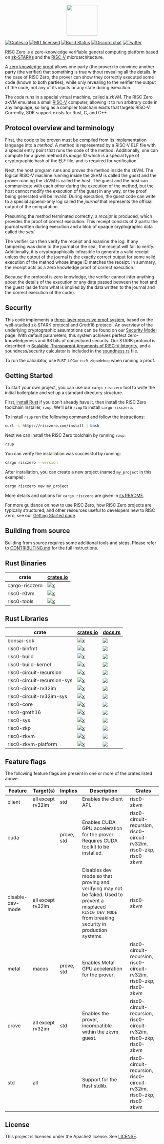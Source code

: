 <p align="center">
  <a href="https://risczero.com" target="_blank"><img src="website/static/img/logo.png" height="100"></a>
</p>

[![Crates.io][crates-badge]][crates-url]
[![MIT licensed][licence-badge]][licence-url]
[![Build Status][actions-badge]][actions-url]
[![Discord chat][discord-badge]][discord-url]
[![Twitter][twitter-badge]][twitter-url]

[actions-badge]: https://img.shields.io/github/actions/workflow/status/risc0/risc0/main.yml?branch=main
[actions-url]: https://github.com/risc0/risc0/actions?query=workflow%3ACI+branch%3Amain
[crates-badge]: https://img.shields.io/badge/crates.io-v1.0-orange
[crates-url]: https://crates.io/crates/risc0-zkvm
[discord-badge]: https://img.shields.io/discord/953703904086994974.svg?logo=discord&style=flat-square
[discord-url]: https://discord.gg/risczero
[licence-badge]: https://img.shields.io/github/license/risc0/risc0?color=blue
[licence-url]: https://github.com/risc0/risc0/blob/main/LICENSE
[twitter-badge]: https://img.shields.io/twitter/follow/risczero
[twitter-url]: https://twitter.com/risczero
[cargo-binstall]: https://github.com/cargo-bins/cargo-binstall#cargo-binaryinstall
[cargo-risczero-readme]: https://github.com/risc0/risc0/blob/main/risc0/cargo-risczero/README.md
[crates.io]: https://crates.io
[examples]: https://github.com/risc0/risc0/tree/main/examples
[install-rust]: https://doc.rust-lang.org/cargo/getting-started/installation.html
[risc-v]: https://en.wikipedia.org/wiki/RISC-V
[quickstart]: https://dev.risczero.com/api/zkvm/quickstart
[zk-proof]: https://en.wikipedia.org/wiki/Non-interactive_zero-knowledge_proof
[zksummit10-talk]: https://www.youtube.com/watch?v=wkIBN2CGJdc
[security-model]: https://dev.risczero.com/api/security-model
[proof-system-in-detail]: https://dev.risczero.com/proof-system-in-detail.pdf
[soundness.rs]: risc0/zkp/src/prove/soundness.rs

RISC Zero is a zero-knowledge verifiable general computing platform based on
[zk-STARKs][zk-proof] and the [RISC-V] microarchitecture.

A [zero knowledge proof][zk-proof] allows one party (the prover) to convince
another party (the verifier) that something is true without revealing all the
details. In the case of RISC Zero, the prover can show they correctly executed
some code (known to both parties), while only revealing to the verifier the
output of the code, not any of its inputs or any state during execution.

The code runs in a special virtual machine, called a _zkVM_. The RISC Zero zkVM
emulates a small [RISC-V] computer, allowing it to run arbitrary code in any
language, so long as a compiler toolchain exists that targets RISC-V. Currently,
SDK support exists for Rust, C, and C⁠+⁠+.

## Protocol overview and terminology

First, the code to be proven must be compiled from its implementation language
into a _method_. A method is represented by a RISC-V ELF file with a special
entry point that runs the code of the method. Additionally, one can compute for
a given method its _image ID_ which is a special type of cryptographic hash of
the ELF file, and is required for verification.

Next, the host program runs and proves the method inside the zkVM. The logical
RISC-V machine running inside the zkVM is called the _guest_ and the prover
running the zkVM is called the _host_. The guest and the host can communicate
with each other during the execution of the method, but the host cannot modify
the execution of the guest in any way, or the proof being generated will be
invalid. During execution, the guest code can write to a special append-only log
called the _journal_ that represents the official output of the computation.

Presuming the method terminated correctly, a _receipt_ is produced, which
provides the proof of correct execution. This receipt consists of 2 parts: the
journal written during execution and a blob of opaque cryptographic data called
the _seal_.

The verifier can then verify the receipt and examine the log. If any tampering
was done to the journal or the seal, the receipt will fail to verify.
Additionally, it is cryptographically infeasible to generate a valid receipt
unless the output of the journal is the exactly correct output for some valid
execution of the method whose image ID matches the receipt. In summary, the
receipt acts as a zero knowledge proof of correct execution.

Because the protocol is zero knowledge, the verifier cannot infer anything about
the details of the execution or any data passed between the host and the guest
(aside from what is implied by the data written to the journal and the correct
execution of the code).

## Security

This code implements a [three-layer recursive proof system][zksummit10-talk],
based on the well-studied zk-STARK protocol and Groth16 protocol. An overview of
the underlying cryptographic assumptions can be found on our [Security
Model][security-model] page. With default parameters, this system achieves
perfect zero-knowledgeness and 98 bits of conjectured security. Our STARK
protocol is described in [Scalable, Transparent Arguments of RISC-V
Integrity][proof-system-in-detail], and a soundness/security calculator is
included in the [soundness.rs][soundness.rs] file.

To run the calculator, use `RUST_LOG=risc0_zkp=debug` when running a proof.

## Getting Started

To start your own project, you can use our `cargo risczero` tool to write the
initial boilerplate and set up a standard directory structure.

First, [install Rust][install-rust] if you don't already have it, then install
the RISC Zero toolchain installer, `rzup`. We'll use `rzup` to install
`cargo-risczero`.

To install `rzup` run the following command and follow the instructions:

```bash
curl -L https://risczero.com/install | bash
```

Next we can install the RISC Zero toolchain by running `rzup`:

```bash
rzup
```

You can verify the installation was successful by running:

```bash
cargo risczero --version
```

After installation, you can create a new project (named `my_project` in this example):

```bash
cargo risczero new my_project
```

More details and options for `cargo risczero` are given in
[its README][cargo-risczero-readme].

For more guidance on how to use RISC Zero, how RISC Zero projects are typically
structured, and other resources useful to developers new to RISC Zero, see our
[Getting Started page][quickstart].

## Building from source

Building from source requires some additional tools and steps.
Please refer to [CONTRIBUTING.md](./CONTRIBUTING.md) for the full instructions.

## Rust Binaries

| crate          | [crates.io]                                                                                         |
| -------------- | --------------------------------------------------------------------------------------------------- |
| cargo-risczero | [![x](https://img.shields.io/badge/crates.io-v1.0-orange)](https://crates.io/crates/cargo-risczero) |
| risc0-r0vm     | [![x](https://img.shields.io/badge/crates.io-v1.0-orange)](https://crates.io/crates/risc0-r0vm)     |
| risc0-tools    | [![x](https://img.shields.io/badge/crates.io-v1.0-orange)](https://crates.io/crates/risc0-tools)    |

## Rust Libraries

| crate                       | [crates.io]                                                                                                      | [docs.rs](https://docs.rs)                                                                                    |
| --------------------------- | ---------------------------------------------------------------------------------------------------------------- | ------------------------------------------------------------------------------------------------------------- |
| bonsai-sdk                  | [![x](https://img.shields.io/badge/crates.io-v0.8-orange)](https://crates.io/crates/bonsai-sdk)                  | [![](https://img.shields.io/docsrs/bonsai-sdk)](https://docs.rs/bonsai-sdk)                                   |
| risc0-binfmt                | [![x](https://img.shields.io/badge/crates.io-v1.0-orange)](https://crates.io/crates/risc0-binfmt)                | [![](https://img.shields.io/docsrs/risc0-binfmt)](https://docs.rs/risc0-binfmt)                               |
| risc0-build                 | [![x](https://img.shields.io/badge/crates.io-v1.0-orange)](https://crates.io/crates/risc0-build)                 | [![](https://img.shields.io/docsrs/risc0-build)](https://docs.rs/risc0-build)                                 |
| risc0-build-kernel          | [![x](https://img.shields.io/badge/crates.io-v1.0-orange)](https://crates.io/crates/risc0-build-kernel)          | [![](https://img.shields.io/docsrs/risc0-build-kernel)](https://docs.rs/risc0-build-kernel)                   |
| risc0-circuit-recursion     | [![x](https://img.shields.io/badge/crates.io-v1.0-orange)](https://crates.io/crates/risc0-circuit-recursion)     | [![](https://img.shields.io/docsrs/risc0-circuit-recursion)](https://docs.rs/risc0-circuit-recursion)         |
| risc0-circuit-recursion-sys | [![x](https://img.shields.io/badge/crates.io-v1.0-orange)](https://crates.io/crates/risc0-circuit-recursion-sys) | [![](https://img.shields.io/docsrs/risc0-circuit-recursion-sys)](https://docs.rs/risc0-circuit-recursion-sys) |
| risc0-circuit-rv32im        | [![x](https://img.shields.io/badge/crates.io-v1.0-orange)](https://crates.io/crates/risc0-circuit-rv32im)        | [![](https://img.shields.io/docsrs/risc0-circuit-rv32im)](https://docs.rs/risc0-circuit-rv32im)               |
| risc0-circuit-rv32im-sys    | [![x](https://img.shields.io/badge/crates.io-v1.0-orange)](https://crates.io/crates/risc0-circuit-rv32im-sys)    | [![](https://img.shields.io/docsrs/risc0-circuit-rv32im-sys)](https://docs.rs/risc0-circuit-rv32im-sys)       |
| risc0-core                  | [![x](https://img.shields.io/badge/crates.io-v1.0-orange)](https://crates.io/crates/risc0-core)                  | [![](https://img.shields.io/docsrs/risc0-core)](https://docs.rs/risc0-core)                                   |
| risc0-groth16               | [![x](https://img.shields.io/badge/crates.io-v1.0-orange)](https://crates.io/crates/risc0-groth16)               | [![](https://img.shields.io/docsrs/risc0-core)](https://docs.rs/risc0-groth16)                                |
| risc0-sys                   | [![x](https://img.shields.io/badge/crates.io-v1.0-orange)](https://crates.io/crates/risc0-sys)                   | [![](https://img.shields.io/docsrs/risc0-sys)](https://docs.rs/risc0-sys)                                     |
| risc0-zkp                   | [![x](https://img.shields.io/badge/crates.io-v1.0-orange)](https://crates.io/crates/risc0-zkp)                   | [![](https://img.shields.io/docsrs/risc0-zkp)](https://docs.rs/risc0-zkp)                                     |
| risc0-zkvm                  | [![x](https://img.shields.io/badge/crates.io-v1.0-orange)](https://crates.io/crates/risc0-zkvm)                  | [![](https://img.shields.io/docsrs/risc0-zkvm)](https://docs.rs/risc0-zkvm)                                   |
| risc0-zkvm-platform         | [![x](https://img.shields.io/badge/crates.io-v1.0-orange)](https://crates.io/crates/risc0-zkvm-platform)         | [![](https://img.shields.io/docsrs/risc0-zkvm-platform)](https://docs.rs/risc0-zkvm-platform)                 |

## Feature flags

The following feature flags are present in one or more of the crates listed above:

| Feature          | Target(s)         | Implies    | Description                                                                                                                                                  | Crates                                                               |
| ---------------- | ----------------- | ---------- | ------------------------------------------------------------------------------------------------------------------------------------------------------------ | -------------------------------------------------------------------- |
| client           | all except rv32im | std        | Enables the client API.                                                                                                                                      | risc0-zkvm                                                           |
| cuda             |                   | prove, std | Enables CUDA GPU acceleration for the prover. Requires CUDA toolkit to be installed.                                                                         | risc0-circuit-recursion, risc0-circuit-rv32im, risc0-zkp, risc0-zkvm |
| disable-dev-mode | all except rv32im |            | Disables dev mode so that proving and verifying may not be faked. Used to prevent a misplaced `RISC0_DEV_MODE` from breaking security in production systems. | risc0-zkvm                                                           |
| metal            | macos             | prove, std | Enables Metal GPU acceleration for the prover.                                                                                                               | risc0-circuit-recursion, risc0-circuit-rv32im, risc0-zkp, risc0-zkvm |
| prove            | all except rv32im | std        | Enables the prover, incompatible within the zkvm guest.                                                                                                      | risc0-circuit-recursion, risc0-circuit-rv32im, risc0-zkp, risc0-zkvm |
| std              | all               |            | Support for the Rust stdlib.                                                                                                                                 | risc0-circuit-recursion, risc0-circuit-rv32im, risc0-zkp, risc0-zkvm |

## License

This project is licensed under the Apache2 license. See [LICENSE](LICENSE).
